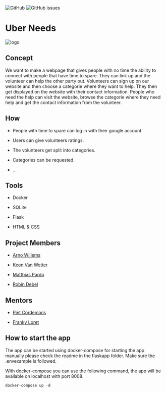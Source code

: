 ![GitHub](https://img.shields.io/github/license/vives-projectweek-1-2020/Uber-Needs)
![GitHub issues](https://img.shields.io/github/issues/vives-projectweek-1-2020/LocalShopper)

# Uber Needs

![logo](https://github.com/vives-projectweek-1-2020/Uber-Needs/blob/master/flaskapp/static/images/logoplat.png)

## Concept

We want to make a webpage that gives people with no time the ability to connect with people that have time to spare. They can link up and the volunteer can help the other party out. Volunteers can sign up on our website and then choose a categorie where they want to help. They then get displayed on the website with their contact information. People who need the help can visit the website, browse the categorie where they need help and get the contact information from the volunteer.

## How

* People with time to spare can log in with their google account.

* Users can give volunteers ratings.

* The volunteers get split into categories.

* Categories can be requested.

* ...

## Tools

* Docker

* SQLite

* Flask

* HTML & CSS

## Project Members

* [Arno Willems](https://github.com/ArnoWillems)

* [Keon Van Wetter](https://github.com/keon-vanwetter)

* [Matthias Pardo](https://github.com/matthiaspardo)

* [Robin Debel](https://github.com/RobinDebel)

## Mentors

* [Piet Cordemans](https://github.com/pcordemans)

* [Franky Loret](https://github.com/frankyloret)

## How to start the app

The app can be started using docker-compose for starting the app manually please check the readme in the flaskapp folder. Make sure the .envexample is followed.

With docker-compose you can use the following command, the app will be available on localhost with port 8008.

```powershell
docker-compose up -d
```
